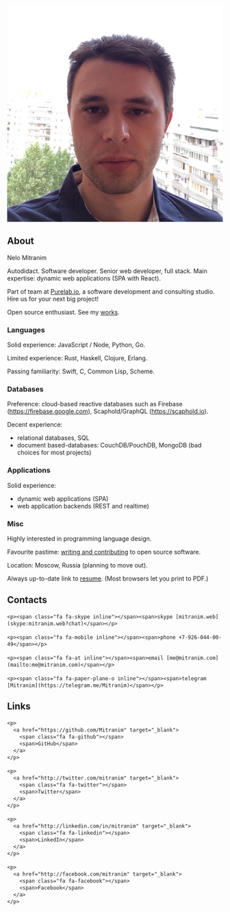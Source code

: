 <div class="float-right width-25">
  <img src="/images/face-square.jpg">
</div>

## About

Nelo Mitranim

Autodidact. Software developer. Senior web developer, full stack. Main
expertise: dynamic web applications (SPA with React).

Part of team at [Purelab.io](http://purelab.io), a software development and
consulting studio. Hire us for your next big project!

Open source enthusiast. See my [works](/works/).

### Languages

Solid experience: JavaScript / Node, Python, Go.

Limited experience: Rust, Haskell, Clojure, Erlang.

Passing familiarity: Swift, C, Common Lisp, Scheme.

### Databases

Preference: cloud-based reactive databases such as Firebase
(https://firebase.google.com), Scaphold/GraphQL (https://scaphold.io).

Decent experience:
  * relational databases, SQL
  * document based-databases: CouchDB/PouchDB, MongoDB (bad choices for most projects)

### Applications

Solid experience:
  * dynamic web applications (SPA)
  * web application backends (REST and realtime)

### Misc

Highly interested in programming language design.

Favourite pastime: [writing and contributing](/works/) to open source software.

Location: Moscow, Russia (planning to move out).

Always up-to-date link to
<a href="/resume/" target="_blank">resume</a>.
(Most browsers let you print to PDF.)

<div class="md-flex-row">
  <div class="md-flex-1">
    <h2 id="contacts">Contacts</h2>

    <p><span class="fa fa-skype inline"></span><span>skype [mitranim.web](skype:mitranim.web?chat)</span></p>

    <p><span class="fa fa-mobile inline"></span><span>phone +7-926-044-00-49</span></p>

    <p><span class="fa fa-at inline"></span><span>email [me@mitranim.com](mailto:me@mitranim.com)</span></p>

    <p><span class="fa fa-paper-plane-o inline"></span><span>telegram [Mitranim](https://telegram.me/Mitranim)</span></p>
  </div>

  <div class="md-flex-1">
    <h2 id="links">Links</h2>

    <p>
      <a href="https://github.com/Mitranim" target="_blank">
        <span class="fa fa-github"></span>
        <span>GitHub</span>
      </a>
    </p>

    <p>
      <a href="http://twitter.com/mitranim" target="_blank">
        <span class="fa fa-twitter"></span>
        <span>Twitter</span>
      </a>
    </p>

    <p>
      <a href="http://linkedin.com/in/mitranim" target="_blank">
        <span class="fa fa-linkedin"></span>
        <span>LinkedIn</span>
      </a>
    </p>

    <p>
      <a href="http://facebook.com/mitranim" target="_blank">
        <span class="fa fa-facebook"></span>
        <span>Facebook</span>
      </a>
    </p>
  </div>
</div>
